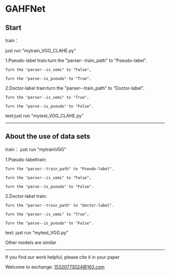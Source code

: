 ﻿# GAHFNet
## Start
train：

just run "mytrain_VGG_CLAHE.py"

1.Pseudo-label train:turn the "parser--train_path" to "Pseudo-label".

	Turn the "parser--is_semi" to "False", 

	Turn the "parse--is_pseudo" to "True".

2.Doctor-label train:turn the "parser--train_path" to "Doctor-label".

	Turn the "parser--is_semi" to "True", 

	Turn the "parse--is_pseudo" to "False".    

test:just run "mytest_VGG_CLAHE.py"

----------------------------------------------------------------

## About the use of data sets

train： just run "mytrainVGG" 

1.Pseudo-labeltrain:

	Turn the "parser--train_path" to "Pseudo-label".

	Turn the "parser--is_semi" to "False",

	Turn the "parse--is_pseudo" to "False".
2.Doctor-label train:

	Turn the "parser--train_path" to "Doctor-label".

	Turn the "parser--is_semi" to "True",

	Turn the "parse--is_pseudo" to "False".

test: just run "mytest_VGG.py"

Other models are similar

----------------------------------------------------------------

If you find our work helpful, please cite it in your paper

Welcome to exchange: 15320773024@163.com
